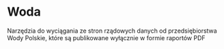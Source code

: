 # Woda

Narzędzia do wyciągania ze stron rządowych danych od przedsiębiorstwa Wody Polskie, 
które są publikowane wyłącznie w formie raportów PDF
